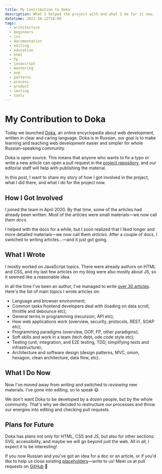 ```yaml
---
title: My Contribution to Doka
description: What I helped the project with and what I do for it now.
datetime: 2021-10-12T18:00
tags:
  - architecture
  - beginners
  - css
  - documentation
  - editing
  - education
  - html
  - fp
  - javascript
  - mentoring
  - oop
  - patterns
  - process
  - product
  - testing
  - tools
---
```


# My Contribution to Doka

Today we launched [Doka](https://doka.guide), an online encyclopedia about web development, written in clear and caring language. Doka is in Russian, our goal is to make learning and teaching web development easier and simpler for whole Russian-speaking community.

Doka is open source. This means that anyone who wants to fix a typo or write a new article can open a pull request in the [project repository](https://github.com/doka-guide/content), and our editorial staff will help with publishing the material.

In this post, I want to share my story of how I got involved in the project, what I did there, and what I do for the project now.

## How I Got Involved

I joined the team in April 2020. By that time, some of the articles had already been written. Most of the articles were small materials—we now call them _docs_.

I helped with the docs for a while, but I soon realized that I liked longer and more detailed materials—we now call them _articles_. After a couple of docs, I switched to writing articles...—and it just got going.

## What I Wrote

I mostly worked on JavaScript topics. There were already authors on HTML and CSS, and my last few articles on my blog were also mostly about JS, so it seemed like a reasonable idea.

In all the time I've been an author, I've managed to write [over 30 articles](https://doka.guide/people/bespoyasov/). Here's the list of main topics I wrote articles on:

- Language and browser environment;
- Common tasks frontend developers deal with (loading on data scroll, throttle and debounce etc);
- General terms in programming (recursion, API etc);
- How web applications work (overview, security, protocols, REST, SOAP etc);
- Programming paradigms (overview, OOP, FP, other paradigms);
- Soft skills and work in a team (tech debt, ode code style etc);
- Testing (unit, integration, and E2E testing, TDD, simplifying tests and infrastructure);
- Architecture and software design (design patterns, MVC, onion, hexagon, clean architecture, data flow, etc).

## What I Do Now

Now I've moved away from _writing_ and switched to _reviewing_ new materials. I've gone into editing, so to speak 😃

We don't want Doka to be developed by a dozen people, but by the whole community. That's why we decided to restructure our processes and throw our energies into editing and checking pull requests.

## Plans for Future

Doka has plans not only for HTML, CSS and JS, but also for other sections: SVG, accessibility, and maybe we will go beyond just the web. All in all, I expect it to be interesting!

If you now Russian and you've got an idea for a doc or an article, or if you'd like to help us close existing [placeholders](https://github.com/doka-guide/content/issues)—write to us! Meet us at pull requests on [GitHub](https://github.com/doka-guide/content) 👋
